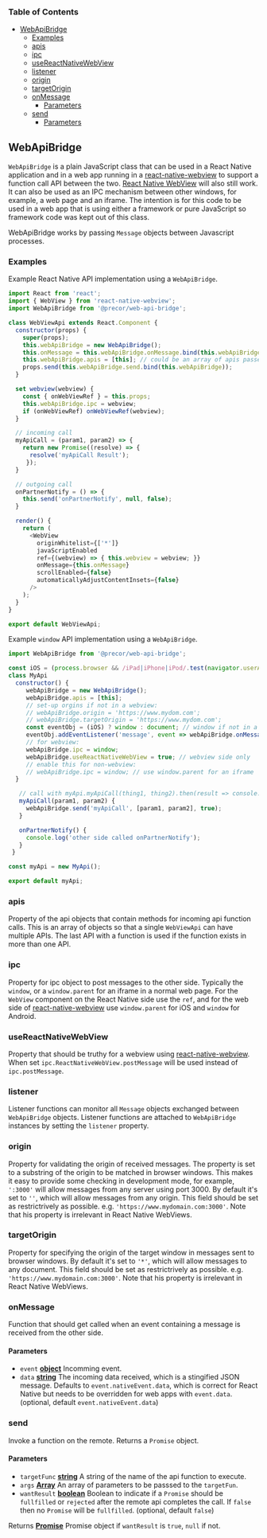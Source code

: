 <!-- Generated by documentation.js. Update this documentation by updating the source code. -->

### Table of Contents

-   [WebApiBridge][1]
    -   [Examples][2]
    -   [apis][3]
    -   [ipc][4]
    -   [useReactNativeWebView][5]
    -   [listener][6]
    -   [origin][7]
    -   [targetOrigin][8]
    -   [onMessage][9]
        -   [Parameters][10]
    -   [send][11]
        -   [Parameters][12]

## WebApiBridge

`WebApiBridge` is a plain JavaScript class that can be used in a React Native application and
in a web app running in a [react-native-webview][13]
to support a function call API between the two. [React Native WebView][14]
will also still work. It can also be used as an IPC mechanism between other windows, for example,
a web page and an iframe. The intention is for this code to be used in a web app that is using
either a framework or pure JavaScript so framework code was kept out of this class.

WebApiBridge works by passing `Message` objects between Javascript processes.

### Examples

Example React Native API implementation using a `WebApiBridge`.


```javascript
import React from 'react';
import { WebView } from 'react-native-webview';
import WebApiBridge from '@precor/web-api-bridge';

class WebViewApi extends React.Component {
  constructor(props) {
    super(props);
    this.webApiBridge = new WebApiBridge();
    this.onMessage = this.webApiBridge.onMessage.bind(this.webApiBridge);
    this.webApiBridge.apis = [this]; // could be an array of apis passed as a prop instead
    props.send(this.webApiBridge.send.bind(this.webApiBridge));
  }

  set webview(webview) {
    const { onWebViewRef } = this.props;
    this.webApiBridge.ipc = webview;
    if (onWebViewRef) onWebViewRef(webview);
  }

  // incoming call
  myApiCall = (param1, param2) => {
    return new Promise((resolve) => {
      resolve('myApiCall Result');
     });
  }

  // outgoing call
  onPartnerNotify = () => {
    this.send('onPartnerNotify', null, false);
  }

  render() {
    return (
      <WebView
        originWhitelist={['*']}
        javaScriptEnabled
        ref={(webview) => { this.webview = webview; }}
        onMessage={this.onMessage}
        scrollEnabled={false}
        automaticallyAdjustContentInsets={false}
      />
    );
  }
}

export default WebViewApi;
```

Example `window` API implementation using a `WebApiBridge`.


```javascript
import WebApiBridge from '@precor/web-api-bridge';

const iOS = (process.browser && /iPad|iPhone|iPod/.test(navigator.userAgent));
class MyApi
  constructor() {
     webApiBridge = new WebApiBridge();
     webApiBridge.apis = [this];
     // set-up orgins if not in a webview:
     // webApiBridge.origin = 'https://www.mydom.com';
     // webApiBridge.targetOrigin = 'https://www.mydom.com';
     const eventObj = (iOS) ? window : document; // window if not in a webview
     eventObj.addEventListener('message', event => webApiBridge.onMessage(event, event.data));
     // for webview:
     webApiBridge.ipc = window;
     webApiBridge.useReactNativeWebView = true; // webview side only
     // enable this for non-webview:
     // webApiBridge.ipc = window; // use window.parent for an iframe
  }

   // call with myApi.myApiCall(thing1, thing2).then(result => console.log(result));
   myApiCall(param1, param2) {
     webApiBridge.send('myApiCall', [param1, param2], true);
   }

   onPartnerNotify() {
     console.log('other side called onPartnerNotify');
   }
 }

const myApi = new MyApi();

export default myApi;
```

### apis

Property of the api objects that contain methods for incoming api function
calls. This is an array of objects so that a single `WebViewApi` can have
multiple APIs. The last API with a function is used if the function exists
in more than one API.

### ipc

Property for ipc object to post messages to the other side. Typically the `window`,
or a `window.parent` for an iframe in a normal web page. For the `WebView`
component on the React Native side use the `ref`, and for the web side of
[react-native-webview][13]
use `window.parent` for iOS and `window` for Android.

### useReactNativeWebView

Property that should be truthy for a webview using
[react-native-webview][13]. When set
`ipc.ReactNativeWebView.postMessage` will be used instead of `ipc.postMessage`.

### listener

Listener functions can monitor all `Message` objects exchanged
between `WebApiBridge` objects. Listener functions are attached to `WebApiBridge` instances
by setting the `listener` property.

### origin

Property for validating the origin of received messages. The property is set to a substring
of the origin to be matched in browser windows. This makes it easy to provide some checking
in development mode, for example, `':3000'` will allow messages from any server using port
3000\. By default it's set to `''`, which will allow messages from any origin. This field
should be set as restrictrively as possible. e.g. `'https://www.mydomain.com:3000'`. Note
that his property is irrelevant in React Native WebViews.

### targetOrigin

Property for specifying the origin of the target window in messages sent to browser windows.
By default it's set to `'*'`, which will allow messages to any document. This field
should be set as restrictrively as possible. e.g. `'https://www.mydomain.com:3000'`. Note
that his property is irrelevant in React Native WebViews.

### onMessage

Function that should get called when an event containing a message is received
from the other side.

#### Parameters

-   `event` **[object][15]** Incomming event.
-   `data` **[string][16]** The incoming data received, which is a stingified JSON
    message. Defaults to `event.nativeEvent.data`, which is correct for React Native
    but needs to be overridden for web apps with `event.data`. (optional, default `event.nativeEvent.data`)

### send

Invoke a function on the remote.
Returns a `Promise` object.

#### Parameters

-   `targetFunc` **[string][16]** A string of the name of the api function to execute.
-   `args` **[Array][17]** An array of parameters to be passsed to the `targetFun`.
-   `wantResult` **[boolean][18]** Boolean to indicate if a `Promise` should be `fullfilled`
       or `rejected` after the remote api completes the call. If `false` then no `Promise`
       will be `fullfilled`. (optional, default `false`)

Returns **[Promise][19]** Promise object if `wantResult` is `true`, `null` if not.

[1]: #webapibridge

[2]: #examples

[3]: #apis

[4]: #ipc

[5]: #usereactnativewebview

[6]: #listener

[7]: #origin

[8]: #targetorigin

[9]: #onmessage

[10]: #parameters

[11]: #send

[12]: #parameters-1

[13]: https://github.com/react-native-community/react-native-webview

[14]: https://facebook.github.io/react-native/docs/webview.html

[15]: https://developer.mozilla.org/docs/Web/JavaScript/Reference/Global_Objects/Object

[16]: https://developer.mozilla.org/docs/Web/JavaScript/Reference/Global_Objects/String

[17]: https://developer.mozilla.org/docs/Web/JavaScript/Reference/Global_Objects/Array

[18]: https://developer.mozilla.org/docs/Web/JavaScript/Reference/Global_Objects/Boolean

[19]: https://developer.mozilla.org/docs/Web/JavaScript/Reference/Global_Objects/Promise
